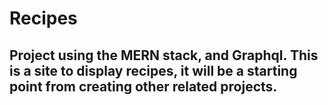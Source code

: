 # Recipes
## Project using the MERN stack, and Graphql. This is a site to display recipes, it will be a starting point from creating other related projects.

